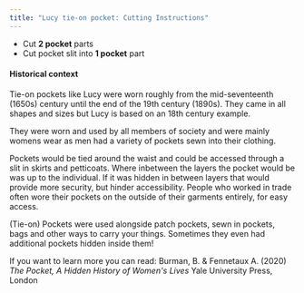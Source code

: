 ```yaml
---
title: "Lucy tie-on pocket: Cutting Instructions"
---
```


- Cut **2 pocket** parts
- Cut pocket slit into **1 pocket** part

#### Historical context 

Tie-on pockets like Lucy were worn roughly from the mid-seventeenth (1650s) century until the end of the 19th century (1890s). They came in all shapes and sizes but Lucy is based on an 18th century example. 

They were worn and used by all members of society and were mainly womens wear as men had a variety of pockets sewn into their clothing. 

Pockets would be tied around the waist and could be accessed through a slit in skirts and petticoats. Where inbetween the layers the pocket would be was up to the individual. If it was hidden in between layers that would provide more security, but hinder accessibility. People who worked in trade often wore their pockets on the outside of their garments entirely, for easy access. 

(Tie-on) Pockets were used alongside patch pockets, sewn in pockets, bags and other ways to carry your things. Sometimes they even had additional pockets hidden inside them! 

If you want to learn more you can read: Burman, B. & Fennetaux A. (2020)  _The Pocket, A Hidden History of Women's Lives_ Yale University Press, London
